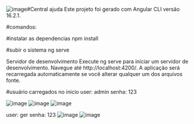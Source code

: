 ![image](https://github.com/user-attachments/assets/f669f885-1252-4dec-80d2-eb2c13ee79cb)#Central ajuda
Este projeto foi gerado com Angular CLI versão 16.2.1.

#comandos:

#instalar as dependencias
npm install

#subir o sistema
ng serve


Servidor de desenvolvimento
Execute ng serve para iniciar um servidor de desenvolvimento.
 Navegue até http://localhost:4200/. A aplicação será recarregada automaticamente se você alterar qualquer um dos arquivos fonte.
 
 #usuário carregados no inicio 
 user: admin
 senha: 123
 
 ![image](https://github.com/user-attachments/assets/03ddc56c-daad-448c-b740-09ddcae34e0c)
![image](https://github.com/user-attachments/assets/4a2bcd31-358f-4385-8441-fb0ed8293c99)
![image](https://github.com/user-attachments/assets/c1fe1b37-a7c3-4122-bb2b-b5f1b355ed4b)

 user: ger
 senha: 123
![image](https://github.com/user-attachments/assets/3744f731-469f-4fa6-a4f1-93dd1b70821f)
![image](https://github.com/user-attachments/assets/af75382c-e330-4b92-afec-f7e13df0f313)






